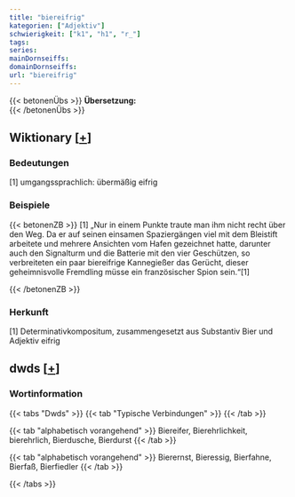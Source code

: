 ```yaml
---
title: "biereifrig"
kategorien: ["Adjektiv"]
schwierigkeit: ["k1", "h1", "r_"]
tags:
series:
mainDornseiffs:
domainDornseiffs:
url: "biereifrig"
---
```


{{< betonenÜbs >}}
**Übersetzung:**  
{{< /betonenÜbs >}}

## Wiktionary [[+](https://de.wiktionary.org/wiki/biereifrig)]

### Bedeutungen
[1] umgangssprachlich: übermäßig eifrig  

### Beispiele
{{< betonenZB >}}
[1] „Nur in einem Punkte traute man ihm nicht recht über den Weg. Da er auf seinen einsamen Spaziergängen viel mit dem Bleistift arbeitete und mehrere Ansichten vom Hafen gezeichnet hatte, darunter auch den Signalturm und die Batterie mit den vier Geschützen, so verbreiteten ein paar biereifrige Kannegießer das Gerücht, dieser geheimnisvolle Fremdling müsse ein französischer Spion sein.“[1]  

{{< /betonenZB >}}
### Herkunft
[1] Determinativkompositum, zusammengesetzt aus Substantiv Bier und Adjektiv eifrig  



## dwds [[+](https://www.dwds.de/wb/biereifrig)]

### Wortinformation
{{< tabs "Dwds" >}}
{{< tab "Typische Verbindungen" >}}
{{< /tab >}}

{{< tab "alphabetisch vorangehend" >}}
Biereifer, Bierehrlichkeit, bierehrlich, Bierdusche, Bierdurst
{{< /tab >}}

{{< tab "alphabetisch vorangehend" >}}
Bierernst, Bieressig, Bierfahne, Bierfaß, Bierfiedler
{{< /tab >}}

{{< /tabs >}}

